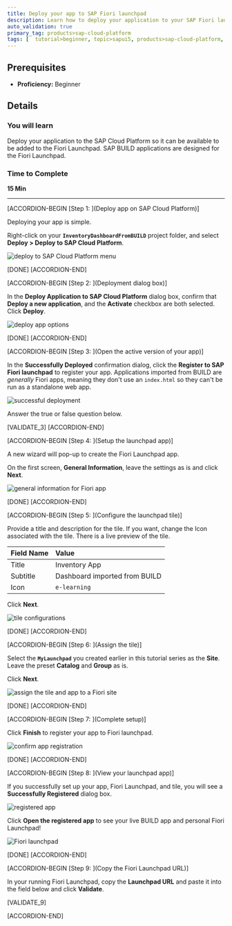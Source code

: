 ```yaml
---
title: Deploy your app to SAP Fiori launchpad
description: Learn how to deploy your application to your SAP Fiori launchpad.
auto_validation: true
primary_tag: products>sap-cloud-platform
tags: [  tutorial>beginner, topic>sapui5, products>sap-cloud-platform, products>sap-web-ide, products>sap-fiori  ]
---
```


## Prerequisites  
 - **Proficiency:** Beginner


## Details
### You will learn  
Deploy your application to the SAP Cloud Platform so it can be available to be added to the Fiori Launchpad. SAP BUILD applications are designed for the Fiori Launchpad.


### Time to Complete
**15 Min**

---


[ACCORDION-BEGIN [Step 1: ](Deploy app on SAP Cloud Platform)]

Deploying your app is simple.

Right-click on your **`InventoryDashboardFromBUILD`** project folder, and select **Deploy > Deploy to SAP Cloud Platform**.

![deploy to SAP Cloud Platform menu](1.png)

[DONE]
[ACCORDION-END]

[ACCORDION-BEGIN [Step 2: ](Deployment dialog box)]

In the **Deploy Application to SAP Cloud Platform** dialog box, confirm that **Deploy a new application**, and the **Activate** checkbox are both selected. Click **Deploy**.

![deploy app options](2.png)

[DONE]
[ACCORDION-END]

[ACCORDION-BEGIN [Step 3: ](Open the active version of your app)]

In the **Successfully Deployed** confirmation dialog, click the **Register to SAP Fiori launchpad** to register your app. Applications imported from BUILD are *generally* Fiori apps, meaning they don't use an `index.html` so they can't be run as a standalone web app.

![successful deployment](3.png)

Answer the true or false question below.

[VALIDATE_3]
[ACCORDION-END]

[ACCORDION-BEGIN [Step 4: ](Setup the launchpad app)]

A new wizard will pop-up to create the Fiori Launchpad app.

On the first screen, **General Information**, leave the settings as is and click **Next**.

![general information for Fiori app](4.png)

[DONE]
[ACCORDION-END]


[ACCORDION-BEGIN [Step 5: ](Configure the launchpad tile)]

Provide a title and description for the tile. If you want, change the Icon associated with the tile. There is a live preview of the tile.

Field Name     | Value
:------------- | :-------------
Title           | Inventory App
Subtitle    | Dashboard imported from BUILD
Icon            | `e-learning`


Click **Next**.

![tile configurations](5.png)

[DONE]
[ACCORDION-END]

[ACCORDION-BEGIN [Step 6: ](Assign the tile)]

Select the **`MyLaunchpad`** you created earlier in this tutorial series as the **Site**. Leave the preset **Catalog** and **Group** as is.

Click **Next**.

![assign the tile and app to a Fiori site](6.png)

[DONE]
[ACCORDION-END]

[ACCORDION-BEGIN [Step 7: ](Complete setup)]

Click **Finish** to register your app to Fiori launchpad.

![confirm app registration](7.png)

[DONE]
[ACCORDION-END]

[ACCORDION-BEGIN [Step 8: ](View your launchpad app)]

If you successfully set up your app, Fiori Launchpad, and tile, you will see a **Successfully Registered** dialog box.

![registered app](8.png)

Click **Open the registered app** to see your live BUILD app and personal Fiori Launchpad!

![Fiori launchpad](9.png)


[DONE]
[ACCORDION-END]

[ACCORDION-BEGIN [Step 9: ](Copy the Fiori Launchpad URL)]

In your running Fiori Launchpad, copy the **Launchpad URL** and paste it into the field below and click **Validate**.


[VALIDATE_9]

[ACCORDION-END]
